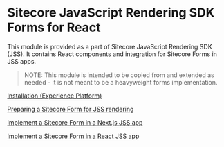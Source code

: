# Sitecore JavaScript Rendering SDK Forms for React

This module is provided as a part of Sitecore JavaScript Rendering SDK (JSS). It contains React components and integration for Sitecore Forms in JSS apps.

> NOTE: This module is intended to be copied from and extended as needed - it is not meant to be a heavyweight forms implementation.
 

[Installation (Experience Platform)](https://doc.sitecore.com/xp/en/developers/hd/201/sitecore-headless-development/install-the-jss-forms-for-react-package-in-a-react-or-next-js-jss-app.html)

[Preparing a Sitecore Form for JSS rendering](https://doc.sitecore.com/xp/en/developers/hd/201/sitecore-headless-development/walkthrough--using-a-sitecore-form-in-jss-applications.html)

[Implement a Sitecore Form in a Next.js JSS app](https://doc.sitecore.com/xp/en/developers/hd/201/sitecore-headless-development/implement-a-sitecore-form-in-a-jss-next-js-app.html)

[Implement a Sitecore Form in a React JSS app](https://doc.sitecore.com/xp/en/developers/hd/201/sitecore-headless-development/implement-a-sitecore-form-in-a-jss-react-app.html)